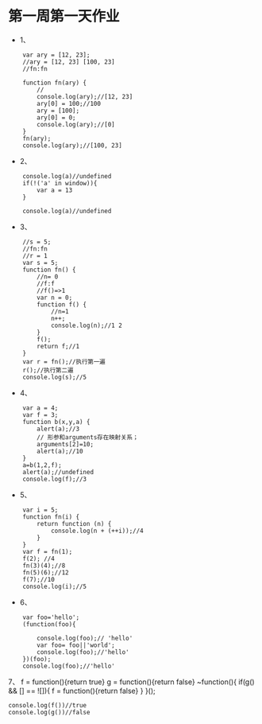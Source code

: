 # 第一周第一天作业

- 1、
```
    var ary = [12, 23];
    //ary = [12, 23] [100, 23]  
    //fn:fn

    function fn(ary) {
        //
        console.log(ary);//[12, 23]
        ary[0] = 100;//100
        ary = [100];
        ary[0] = 0;
        console.log(ary);//[0]
    }
    fn(ary);
    console.log(ary);//[100, 23]
```

- 2、
```
    console.log(a)//undefined
    if(!('a' in window)){
        var a = 13
    }

    console.log(a)//undefined
```
- 3、
```
    //s = 5;
    //fn:fn
    //r = 1
    var s = 5;
    function fn() {
        //n= 0
        //f:f
        //f()=>1
        var n = 0;
        function f() {
            //n=1
            n++;
            console.log(n);//1 2
        }
        f();
        return f;//1
    }
    var r = fn();//执行第一遍
    r();//执行第二遍
    console.log(s);//5
```

- 4、
```
    var a = 4;
    var f = 3;
    function b(x,y,a) {
        alert(a);//3
        // 形参和arguments存在映射关系；
        arguments[2]=10;
        alert(a);//10
    }
    a=b(1,2,f);
    alert(a);//undefined
    console.log(f);//3
```
- 5、
```
    var i = 5;
    function fn(i) {
        return function (n) {
            console.log(n + (++i));//4 
        }
    }
    var f = fn(1);
    f(2); //4
    fn(3)(4);//8
    fn(5)(6);//12
    f(7);//10
    console.log(i);//5
```

- 6、
```
    var foo='hello';
    (function(foo){
        
        console.log(foo);// 'hello'
        var foo= foo||'world';
        console.log(foo);//'hello'
    })(foo);
    console.log(foo);//'hello'
```
7、 f = function(){return true}
    g = function(){return false}
    ~function(){
        if(g() && [] == ![]){
            f = function(){return false}
            <!-- function g(){return true} -->
            }
    }();

    console.log(f())//true
    console.log(g())//false